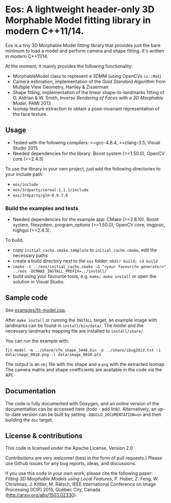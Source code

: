 # Eos: A lightweight header-only 3D Morphable Model fitting library in modern C++11/14.


Eos is a tiny 3D Morphable Model fitting library that provides just the bare minimum to load a model and perform camera and shape fitting. It's written in modern C++11/14.

At the moment, it mainly provides the following functionality:

* MorphableModel class to represent a 3DMM (using OpenCVs `cv::Mat`)
* Camera estimation, implementation of the _Gold Standard Algorithm_ from Multiple View Geometry, Hartley & Zisserman
* Shape fitting, implementation of the linear shape-to-landmarks fitting of O. Aldrian & W. Smith, _Inverse Rendering of Faces with a 3D Morphable Model_, PAMI 2013
* Isomap texture extraction to obtain a pose-invariant representation of the face texture.

## Usage

* Tested with the following compilers: >=gcc-4.8.4, >=clang-3.5, Visual Studio 2015
* Needed dependencies for the library: Boost system (>=1.50.0), OpenCV core (>=2.4.3)

To use the library in your own project, just add the following directories to your include path:

* `eos/include`
* `eos/3rdparty/cereal-1.1.1/include`
* `eos/3rdparty/glm-0.9.7.0`

### Build the examples and tests

* Needed dependencies for the example app: CMake (>=2.8.10), Boost system, filesystem, program_options (>=1.50.0), OpenCV core, imgproc, highgui (>=2.4.3).

To build:

* copy `initial_cache.cmake.template` to `initial_cache.cmake`, edit the necessary paths
* create a build directory next to the `eos` folder: `mkdir build; cd build`
* `cmake -C ../eos/initial_cache.cmake -G "<your favourite generator>" ../eos -DCMAKE_INSTALL_PREFIX=../install/`
* build using your favourite tools, e.g. `make; make install` or open the solution in Visual Studio.


## Sample code

See [examples/fit-model.cpp](https://github.com/patrikhuber/eos/blob/master/examples/fit-model.cpp).

After `make install` or running the `INSTALL` target, an example image with landmarks can be found in `install/bin/data/`. The model and the necessary landmarks mapping file are installed to `install/share/`.

You can run the example with:

`fit-model -m ../share/sfm_shape_3448.bin -p ../share/ibug2did.txt -i data/image_0010.png -l data/image_0010.pts`

The output is an `obj` file with the shape and a `png` with the extracted isomap. The camera matrix and shape coefficients are available in the code via the API.

## Documentation

The code is fully documented with Doxygen, and an online version of the documentation can be accessed here (todo - add link). Alternatively, an up-to-date version can be built by setting `-DBUILD_DOCUMENTATION=on` and then building the `doc` target.


## License & contributions

This code is licensed under the Apache License, Version 2.0

Contributions are very welcome! (best in the form of pull requests.) Please use Github issues for any bug reports, ideas, and discussions.

If you use this code in your own work, please cite the following paper: _Fitting 3D Morphable Models using Local Features_, P. Huber, Z. Feng, W. Christmas, J. Kittler, M. Rätsch, IEEE International Conference on Image Processing (ICIP) 2015, Québec City, Canada (http://arxiv.org/abs/1503.02330).
